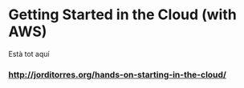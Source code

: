 # Getting Started in the Cloud (with AWS)

Està tot aquí

### http://jorditorres.org/hands-on-starting-in-the-cloud/

